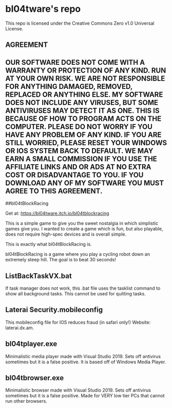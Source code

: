 # bl04tware's repo

This repo is licensed under the Creative Commons Zero v1.0 Universal License.



## AGREEMENT

## OUR SOFTWARE DOES NOT COME WITH A WARRANTY OR PROTECTION OF ANY KIND. RUN AT YOUR OWN RISK. WE ARE NOT RESPONSIBLE FOR ANYTHING DAMAGED, REMOVED, REPLACED OR ANYTHING ELSE. MY SOFTWARE DOES NOT INCLUDE ANY VIRUSES, BUT SOME ANTIVIRUSES MAY DETECT IT AS ONE. THIS IS BECAUSE OF HOW TO PROGRAM ACTS ON THE COMPUTER. PLEASE DO NOT WORRY IF YOU HAVE ANY PROBLEM OF ANY KIND. IF YOU ARE STILL WORRIED, PLEASE RESET YOUR WINDOWS OR IOS SYSTEM BACK TO DEFAULT. WE MAY EARN A SMALL COMMISSION IF YOU USE THE AFFILIATE LINKS AND OR ADS AT NO EXTRA COST OR DISADVANTAGE TO YOU. IF YOU DOWNLOAD ANY OF MY SOFTWARE YOU MUST AGREE TO THIS AGREEMENT.

##bl04tBlockRacing 

Get at: https://bl04tware.itch.io/bl04tblockracing

This is a simple game to give you the sweet nostalgia in which simplistic games give you.
I wanted to create a game which is fun, but also playable, does not require high-spec devices and is overall simple. 

This is exactly what bl04tBlockRacing is. 

bl04tBlockRacing is a game where you play a cycling robot down an extremely steep hill. The goal is to beat 30 seconds!

## ListBackTaskVX.bat

If task manager does not work, this .bat file uses the tasklist command to show all background tasks. This cannot be used for quitting tasks.

## Laterai Security.mobileconfig

This mobileconfig file for IOS reduces fraud (in safari only!)
Website: laterai.dx.am.

## bl04tplayer.exe

Minimalistic media player made with Visual Studio 2019. Sets off antivirus sometimes but it is a false positive. It is based off of Windows Media Player.

## bl04tbrowser.exe

Minimalistic browser made with Visual Studio 2019. Sets off antivirus sometimes but it is a false positive. Made for VERY low tier PCs that cannot run other browsers.
